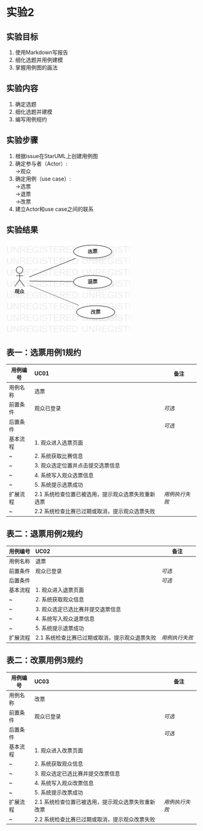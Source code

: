 # 实验2
## 实验目标
1. 使用Markdown写报告
2. 细化选题并用例建模
3. 掌握用例图的画法
## 实验内容
1. 确定选题
2. 细化选题并建模
3. 编写用例规约
## 实验步骤
1. 根据issue在StarUML上创建用例图
2. 确定参与者（Actor）:  
    ->观众     
3. 确定用例（use case）:  
    ->选票  
    ->退票  
    ->改票  
4. 建立Actor和use case之间的联系

## 实验结果
![lab2](./lab2_UseCaseDiagram.jpg)  
## 表一：选票用例1规约
用例编号 | UC01 | 备注
-|:-|-
用例名称|选票|
前置条件  |   观众已登录   | *可选*   
后置条件  |      | *可选*
基本流程  | 1. 观众进入选票页面 |   
~| 2. 系统获取比赛信息 |   
~| 3. 观众选定位置并点击提交选票信息 |   
~| 4. 系统写入观众选票信息  |   
~| 5. 系统提示选票成功  |  
扩展流程  | 2.1 系统检查位置已被选用，提示观众选票失败重新选票  |*用例执行失败*    
~| 2.2 系统检查比赛已过期或取消，提示观众选票失败  |  

## 表二：退票用例2规约
用例编号 | UC02 | 备注
-|:-|-
用例名称|退票|
前置条件  |   观众已登录   | *可选*   
后置条件  |      | *可选*
基本流程  | 1. 观众进入退票页面 |   
~| 2. 系统获取观众信息 |   
~| 3. 观众选定已选比赛并提交退票信息 |   
~| 4. 系统写入观众退票信息  |   
~| 5. 系统提示退票成功  |  
扩展流程  | 2.1 系统检查比赛已过期或取消，提示观众退票失败  |*用例执行失败*   

## 表二：改票用例3规约
用例编号 | UC03 | 备注
-|:-|-
用例名称|改票|
前置条件  |   观众已登录   | *可选*   
后置条件  |      | *可选*
基本流程  | 1. 观众进入改票页面 |   
~| 2. 系统获取观众信息 |   
~| 3. 观众选定已选比赛并提交改票信息 |   
~| 4. 系统写入观众改票信息  |   
~| 5. 系统提示改票成功  |  
扩展流程  | 2.1 系统检查位置已被选用，提示观众选票失败重新改票  |*用例执行失败*    
~| 2.2 系统检查比赛已过期或取消，提示观众改票失败  | 

  

